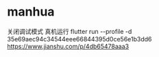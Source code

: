 # manhua


关闭调试模式  真机运行
flutter run --profile -d 35e69aec94c34544eee66844395d0ce56e1b3dd6
https://www.jianshu.com/p/4db65478aaa3